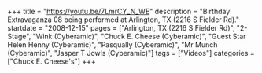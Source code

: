 +++
title = "https://youtu.be/7LmrCY_N_WE"
description = "Birthday Extravaganza 08 being performed at Arlington, TX (2216 S Fielder Rd)."
startdate = "2008-12-15"
pages = ["Arlington, TX (2216 S Fielder Rd)", "2-Stage", "Wink (Cyberamic)", "Chuck E. Cheese (Cyberamic)", "Guest Star Helen Henny (Cyberamic)", "Pasqually (Cyberamic)", "Mr Munch (Cyberamic)", "Jasper T Jowls (Cyberamic)"]
tags = ["Videos"]
categories = ["Chuck E. Cheese's"]
+++
